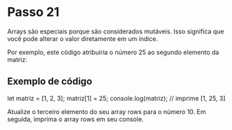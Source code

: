 # Passo 21

Arrays são especiais porque são considerados mutáveis. Isso significa que você pode alterar o valor diretamente em um índice.

Por exemplo, este código atribuiria o número 25 ao segundo elemento da matriz:

## Exemplo de código

let matriz = [1, 2, 3];
matriz[1] = 25;
console.log(matriz); // imprime [1, 25, 3]

Atualize o terceiro elemento do seu array rows para o número 10. Em seguida, imprima o array rows em seu console.